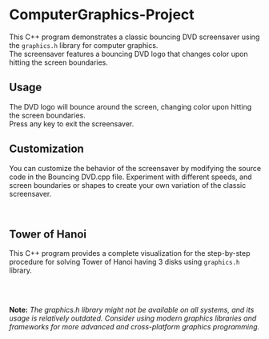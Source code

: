# ComputerGraphics-Project
This C++ program demonstrates a classic bouncing DVD screensaver using the `graphics.h` library for computer graphics. <br>
The screensaver features a bouncing DVD logo that changes color upon hitting the screen boundaries.

## Usage
The DVD logo will bounce around the screen, changing color upon hitting the screen boundaries.<br>
Press any key to exit the screensaver.

## Customization
You can customize the behavior of the screensaver by modifying the source code in the Bouncing DVD.cpp file.
Experiment with different speeds, and screen boundaries or shapes to create your own variation of the classic screensaver.

<br>

## Tower of Hanoi
This C++ program provides a complete visualization for the step-by-step procedure for solving Tower of Hanoi having 3 disks using `graphics.h` library.

<br>
<br>

**Note:** *The graphics.h library might not be available on all systems, and its usage is relatively outdated. Consider using modern graphics libraries and frameworks for more advanced and cross-platform graphics programming.*
